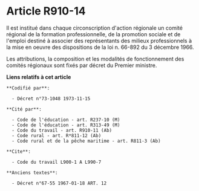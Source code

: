 # Article R910-14

Il est institué dans chaque circonscription d'action régionale un comité régional de la formation professionnelle, de la
promotion sociale et de l'emploi destiné à associer des représentants des milieux professionnels à la mise en oeuvre des
dispositions de la loi n. 66-892 du 3 décembre 1966.

Les attributions, la composition et les modalités de fonctionnement des comités régionaux sont fixés par décret du Premier
ministre.

**Liens relatifs à cet article**

	**Codifié par**:

	  - Décret n°73-1048 1973-11-15

	**Cité par**:

	  - Code de l'éducation - art. R237-10 (M)
	  - Code de l'éducation - art. R313-49 (M)
	  - Code du travail - art. R910-11 (Ab)
	  - Code rural - art. R*811-12 (Ab)
	  - Code rural et de la pêche maritime - art. R811-3 (Ab)

	**Cite**:

	  - Code du travail L900-1 A L990-7

	**Anciens textes**:

	  - Décret n°67-55 1967-01-18 ART. 12
